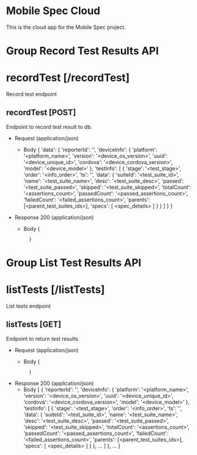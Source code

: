 # Mobile Spec Cloud

This is the cloud app for the Mobile Spec project.

# Group Record Test Results API

# recordTest [/recordTest]

Record test endpoint

## recordTest [POST] 

Endpoint to record test result to db.

+ Request (application/json)
    + Body
              {
                'data': {
                  'reporterId': '<unique reporter id>',
                  'deviceInfo': {
                    'platform': '<platform_name>',
                    'version': '<device_os_version>',
                    'uuid': '<device_unique_id>',
                    'cordova': '<device_cordova_version>',
                    'model': '<device_model>'
                  },
                  'testInfo': [
                    {
                      'stage': '<test_stage>',
                      'order': '<info_order>',
                      'ts': '<timestamp>',
                      'data': {
                        'suiteId': '<test_suite_id>',
                        'name': '<test_suite_name>',
                        'desc': '<test_suite_desc>',
                        'passed': '<test_suite_passed>',
                        'skipped': '<test_suite_skipped>',
                        'totalCount': '<assertions_count>',
                        'passedCount': '<passed_assertions_count>',
                        'failedCount': '<failed_assertions_count>',
                        'parents': [<parent_test_suites_ids>],
                        'specs': [
                          <spec_details>
                        ]
                      }
                    }
                  ]
                }
              }

+ Response 200 (application/json)
    + Body
            {
              
            }

# Group List Test Results API

# listTests [/listTests]

List tests endpoint

## listTests [GET]

Endpoint to return test results

+ Request (application/json)
    + Body
            {

            }

+ Response 200 (application/json)
    + Body
              [
                {
                  'reporterId': '<unique reporter id>',
                  'deviceInfo': {
                    'platform': '<platform_name>',
                    'version': '<device_os_version>',
                    'uuid': '<device_unique_id>',
                    'cordova': '<device_cordova_version>',
                    'model': '<device_model>'
                  },
                  'testInfo': [
                    {
                      'stage': '<test_stage>',
                      'order': '<info_order>',
                      'ts': '<timestamp>',
                      'data': {
                        'suiteId': '<test_suite_id>',
                        'name': '<test_suite_name>',
                        'desc': '<test_suite_desc>',
                        'passed': '<test_suite_passed>',
                        'skipped': '<test_suite_skipped>',
                        'totalCount': '<assertions_count>',
                        'passedCount': '<passed_assertions_count>',
                        'failedCount': '<failed_assertions_count>',
                        'parents': [<parent_test_suites_ids>],
                        'specs': [
                          <spec_details>
                        ]
                      }
                    },
                    ...
                  ]
                },
                ...
              ]
